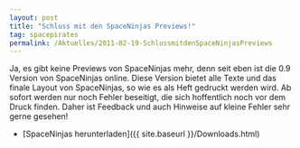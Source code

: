 ```yaml
---
layout: post
title: "Schluss mit den SpaceNinjas Previews!"
tag: spacepirates
permalink: /Aktuelles/2011-02-19-SchlussmitdenSpaceNinjasPreviews
---
```



Ja, es gibt keine Previews von SpaceNinjas mehr, denn seit eben ist die 0.9 Version von SpaceNinjas online. Diese Version bietet alle Texte und das finale Layout von SpaceNinjas, so wie es als Heft gedruckt werden wird. Ab sofort werden nur noch Fehler beseitigt, die sich hoffentlich noch vor dem Druck finden. Daher ist Feedback und auch Hinweise auf kleine Fehler sehr gerne gesehen!

- [SpaceNinjas herunterladen]({{ site.baseurl }}/Downloads.html)


